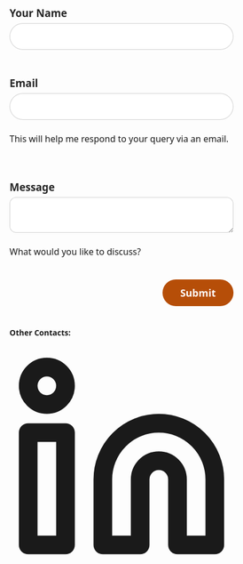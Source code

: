 <style>
    #theme-toggle,
    .top-link {
        display: none;
    }
         
    @import url("https://fonts.googleapis.com/css2?family=Figtree:ital,wght@0,300..900;1,300..900&family=Poppins:ital,wght@0,100;0,200;0,300;0,400;0,500;0,600;0,700;0,800;0,900;1,100;1,200;1,300;1,400;1,500;1,600;1,700;1,800;1,900&display=swap");

    /** Variables **/

    :root {
    --color-background: #e7e7e7;
    --color-background-alt: #888888;
    --color-border-active: #da7105;
    --color-border-default: #d1d1d1;
    --color-highlight: #fdcf4c;
    --color-primary: #b64e08;
    --color-primary-active: #79320e;
    --color-text-default: #262626;
    --color-text-muted: #4f4f4f;

    --font-family-body: "Figtree", system-ui, sans-serif;
    --font-family-display: "Poppins", system-ui, sans-serif;
    }

    /** Base **/

    *,
    ::before,
    ::after {
    box-sizing: border-box;
    }

    * {
    border: 0;
    margin: 0;
    padding: 0;
    }

    body {
    -webkit-font-smoothing: antialiased;
    font-family: var(--font-family-body);
    font-optical-sizing: auto;
    font-style: normal;
    }

    button,
    input,
    optgroup,
    select,
    textarea {
    font-family: inherit;
    font-feature-settings: inherit;
    font-variation-settings: inherit;
    font-size: 100%;
    font-weight: inherit;
    line-height: inherit;
    color: inherit;
    margin: 0;
    padding: 0;
    }

    [type="checkbox"],
    [type="radio"],
    [type="range"] {
    appearance: none;
    flex-shrink: 0;
    padding: 0;
    user-select: none;
    }

    [type="checkbox"]:focus,
    [type="radio"]:focus,
    [type="range"]:focus {
    outline: none;
    }

    /** Components **/

    .fs-form {
    display: grid;
    row-gap: 1.5rem;
    }

    .fs-form:where(.fs-layout__2-column) {
    column-gap: 1.5rem;
    grid-template-columns: 1fr 1fr;
    }

    fieldset {
    display: grid;
    margin: 1.5rem 0;
    row-gap: 1.5rem;
    }

    .fs-form:where(.fs-layout__2-column) fieldset {
    column-gap: 1.5rem;
    grid-template-columns: 1fr 1fr;
    grid-column: 1 / -1;
    }

    .fs-fieldset-title {
    color: var(--color-text-header);
    font-family: var(--font-family-display);
    font-size: 1.25rem;
    line-height: 1.75rem;
    margin-bottom: 1.5rem;
    grid-column: 1 / -1;
    }

    .fs-field {
    display: flex;
    flex-direction: column;
    row-gap: 0.5rem;
    }

    .fs-label {
    color: var(--color-text-default);
    display: block;
    font-family: var(--font-family-display);
    font-size: 1rem;
    line-height: 1.25rem;
    }

    .fs-description {
    color: var(--color-text-header);
    display: block;
    font-size: 1rem;
    line-height: 1.25rem;
    }

    .fs-button-group {
    display: flex;
    flex-direction: row-reverse;
    column-gap: 1.5rem;
    }

    .fs-form:where(.fs-layout__2-column) .fs-button-group {
    grid-column: 1 / -1;
    }

    .fs-button {
    background-color: var(--color-primary);
    border-radius: 9999px;
    color: white;
    cursor: pointer;
    font-size: 1.125rem;
    font-weight: 600;
    line-height: 1.5rem;
    padding: 0.75rem 2rem;
    transition-duration: 200ms;
    transition-property: background-color;
    transition-timing-function: cubic-bezier(0.4, 0, 0.2, 1);
    }

    .fs-button:hover {
    background-color: var(--color-primary-active);
    }

    .fs-button:focus-visible {
    background-color: var(--color-primary-active);
    outline: 4px solid var(--color-highlight);
    }

    .fs-input,
    .fs-select {
    appearance: none;
    border-radius: 9999px;
    border-width: 0;
    box-shadow: var(--color-border-default) 0 0 0 1px inset;
    color: var(--color-text-header);
    font-size: 1rem;
    height: 3rem;
    line-height: 1.5rem;
    outline: none;
    padding-left: 1rem;
    padding-right: 1rem;
    }

    .fs-input:focus-visible,
    .fs-select:focus-visible {
    box-shadow: var(--color-border-active) 0 0 0 1px inset;
    }

    .fs-input::placeholder {
    color: var(--color-text-muted);
    }

    .fs-checkbox-group,
    .fs-radio-group {
    display: flex;
    flex-direction: column;
    row-gap: 1rem;
    }

    .fs-checkbox-field,
    .fs-radio-field {
    column-gap: 0.5rem;
    display: flex;
    }

    :is(.fs-checkbox-field, .fs-radio-field) .fs-label + .fs-description {
    margin-top: 0.25rem;
    }

    .fs-checkbox-wrapper,
    .fs-radio-wrapper {
    align-items: center;
    display: flex;
    height: 1.25rem;
    }

    .fs-checkbox,
    .fs-radio {
    background-color: #fff;
    border: 1px solid var(--color-border-default);
    height: 1.25rem;
    width: 1.25rem;
    }

    .fs-checkbox {
    border-radius: 0.25rem;
    }

    .fs-radio {
    border-radius: 100%;
    }

    .fs-checkbox:checked,
    .fs-radio:checked {
    background-color: var(--color-primary);
    background-position: center;
    background-repeat: no-repeat;
    background-size: 100% 100%;
    border-color: transparent;
    }

    .fs-checkbox:checked {
    background-image: url("data:image/svg+xml,%3csvg viewBox='0 0 16 16' fill='white' xmlns='http://www.w3.org/2000/svg'%3e%3cpath d='M12.207 4.793a1 1 0 010 1.414l-5 5a1 1 0 01-1.414 0l-2-2a1 1 0 011.414-1.414L6.5 9.086l4.293-4.293a1 1 0 011.414 0z'/%3e%3c/svg%3e");
    }

    .fs-radio:checked {
    background-image: url("data:image/svg+xml,%3csvg viewBox='0 0 16 16' fill='white' xmlns='http://www.w3.org/2000/svg'%3e%3ccircle cx='8' cy='8' r='3'/%3e%3c/svg%3e");
    }

    .fs-checkbox:focus-visible,
    .fs-radio:focus-visible {
    border-color: var(--color-border-active);
    outline: 4px solid var(--color-highlight);
    outline-offset: 0;
    }

    .fs-checkbox:checked:focus-visible,
    .fs-radio:checked:focus-visible {
    border-color: transparent;
    }

    .fs-select {
    background-color: #fff;
    background-image: url("data:image/svg+xml,%3csvg xmlns='http://www.w3.org/2000/svg' fill='none' viewBox='0 0 20 20'%3e%3cpath stroke='%236b7280' stroke-linecap='round' stroke-linejoin='round' stroke-width='1.5' d='M6 8l4 4 4-4'/%3e%3c/svg%3e");
    background-position: right 0.75rem center;
    background-repeat: no-repeat;
    background-size: 1.625em 1.625em;
    padding-right: 2.875rem;
    }

    .fs-slider {
    background: transparent;
    cursor: pointer;
    height: 1.25rem;
    width: 100%;
    }

    .fs-slider::-moz-range-track {
    background-color: var(--color-background);
    border-radius: 0.5rem;
    height: 0.5rem;
    }

    .fs-slider::-webkit-slider-runnable-track {
    background-color: var(--color-background);
    border-radius: 0.5rem;
    height: 0.5rem;
    }

    .fs-slider::-moz-range-thumb {
    background-color: var(--color-primary);
    border: none; /* Removes extra border that FF applies */
    border-radius: 50%;
    height: 1.25rem;
    width: 1.25rem;
    }

    .fs-slider::-webkit-slider-thumb {
    appearance: none;
    background-color: var(--color-primary);
    border-radius: 50%;
    height: 1.25rem;
    margin-top: -0.375rem; /* Centers thumb on the track */
    width: 1.25rem;
    }

    .fs-slider:focus-visible::-moz-range-thumb {
    outline: 2px solid var(--color-primary);
    outline-offset: 2px;
    }

    .fs-slider:focus-visible::-webkit-slider-thumb {
    outline: 2px solid var(--color-primary);
    outline-offset: 2px;
    }

    .fs-switch {
    background-color: var(--color-background-alt);
    background-image: url("data:image/svg+xml,%3csvg xmlns='http://www.w3.org/2000/svg' viewBox='-4 -4 8 8'%3e%3ccircle r='2.75' fill='white'/%3e%3c/svg%3e");
    background-position: left center;
    background-repeat: no-repeat;
    border-radius: 1.25rem;
    cursor: pointer;
    height: 1.25rem;
    transition-duration: 200ms;
    transition-property: background-color, background-position;
    transition-timing-function: cubic-bezier(0.4, 0, 0.2, 1);
    width: 2.5rem;
    }

    .fs-switch:checked {
    background-color: var(--color-primary);
    background-position: right center;
    }

    .fs-switch:focus-visible {
    outline: 4px solid var(--color-highlight);
    outline-offset: 0;
    }

    .fs-textarea {
    appearance: none;
    border-radius: 0.75rem;
    border-width: 0;
    box-shadow: var(--color-border-default) 0 0 0 1px inset;
    color: var(--color-text-header);
    font-size: 1rem;
    line-height: 1.5rem;
    outline: none;
    padding: 0.5rem 0.75rem;
    resize: vertical;
    }

    .fs-textarea:focus-visible {
    box-shadow: var(--color-border-active) 0 0 0 1px inset;
    }

    .fs-textarea::placeholder {
    color: var(--color-text-muted);
    }

    /** Utilities **/

    .col-span-full {
    grid-column: 1 / -1;
    }

    .fs-textarea::placeholder {
    color: var(--color-text-muted);
    }

    .slider-label-container {
    display: flex;
    justify-content: space-between;
    width: 100%;
    margin-top: 0.25rem;
    }

    .slider-label-text {
    font-size: 0.75rem;
    color: var(--color-text-muted);
    text-align: center;
    white-space: nowrap;
    }
</style>

<form
action="https://formspree.io/f/xpwdvayq"
class="fs-form"
target="_top"
method="POST"
>
<div class="fs-field">
  <label class="fs-label" for="name"><h3>Your Name</h3></label>
  <input class="fs-input" id="name" name="name" required />
</div>
<div class="fs-field">
  <label class="fs-label" for="email"><h3>Email</h3></label>
  <input class="fs-input" id="email" name="email" required />
  <p class="fs-description">
    This will help me respond to your query via an email.
  </p>
</div>
<div class="fs-field">
  <label class="fs-label" for="message"><h3>Message</h3></label>
  <textarea
    class="fs-textarea"
    id="message"
    name="message"
    required
  ></textarea>
  <p class="fs-description">What would you like to discuss?</p>
</div>
<div class="fs-button-group">
  <button class="fs-button" type="submit">Submit</button>
</div>
</form>

</div>
<br>
<footer class="entry-footer">
    <div class="social-icons" >
<h4>Other Contacts:</h4>
<br>
<a href="https://linkedin.com/in/minjun-jeon-074b6a25b" target="_blank" rel="noopener noreferrer me"
    title="Linkedin">
    <svg xmlns="http://www.w3.org/2000/svg" viewBox="0 0 24 24" fill="none" stroke="currentColor" stroke-width="2" stroke-linecap="round" stroke-linejoin="round">
<path d="M16 8a6 6 0 0 1 6 6v7h-4v-7a2 2 0 0 0-2-2 2 2 0 0 0-2 2v7h-4v-7a6 6 0 0 1 6-6z"></path>
<rect x="2" y="9" width="4" height="12"></rect>
<circle cx="4" cy="4" r="2"></circle>
</svg>
</a>
</div>